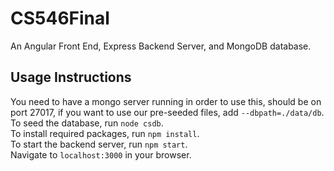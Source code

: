 # CS546Final  
An Angular Front End, Express Backend Server, and MongoDB database.   

## Usage Instructions
You need to have a mongo server running in order to use this, should be on port 27017, if you want to use our pre-seeded files, add `--dbpath=./data/db`.   
To seed the database, run `node csdb`.   
To install required packages, run `npm install`.   
To start the backend server, run `npm start`.   
Navigate to `localhost:3000` in your browser.
